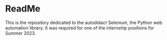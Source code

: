 # ReadMe

This is the repository dedicated to the autodidact Selenium, the Python web automation library. It was required for one of the internship positions for Summer 2023.
